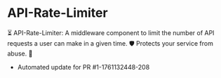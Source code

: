 # API-Rate-Limiter
⏳ API-Rate-Limiter: A middleware component to limit the number of API requests a user can make in a given time. 🛡️ Protects your service from abuse. 🚦


- Automated update for PR #1-1761132448-208